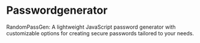 # Passwordgenerator
RandomPassGen: A lightweight JavaScript password generator with customizable options for creating secure passwords tailored to your needs.
